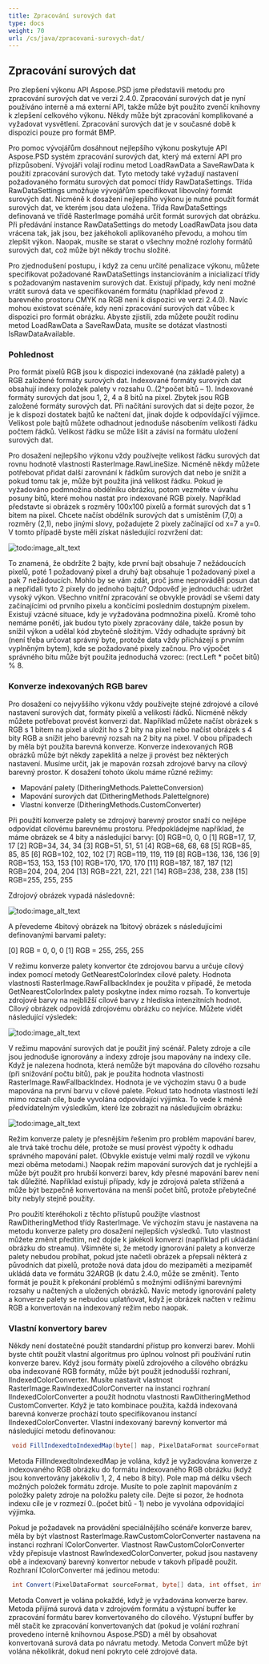 ```yaml
---
title: Zpracování surových dat
type: docs
weight: 70
url: /cs/java/zpracovani-surovych-dat/
---
```


## **Zpracování surových dat**
Pro zlepšení výkonu API Aspose.PSD jsme představili metodu pro zpracování surových dat ve verzi 2.4.0. Zpracování surových dat je nyní používáno interně a má externí API, takže může být použito zvenčí knihovny k zlepšení celkového výkonu. Někdy může být zpracování komplikované a vyžadovat vysvětlení. Zpracování surových dat je v současné době k dispozici pouze pro formát BMP.

Pro pomoc vývojářům dosáhnout nejlepšího výkonu poskytuje API Aspose.PSD systém zpracování surových dat, který má externí API pro přizpůsobení. Vývojáři volají rodinu metod LoadRawData a SaveRawData k použití zpracování surových dat. Tyto metody také vyžadují nastavení požadovaného formátu surových dat pomocí třídy RawDataSettings. Třída RawDataSettings umožňuje vývojářům specifikovat libovolný formát surových dat. Nicméně k dosažení nejlepšího výkonu je nutné použít formát surových dat, ve kterém jsou data uložena. Třída RawDataSettings definovaná ve třídě RasterImage pomáhá určit formát surových dat obrázku. Při předávání instance RawDataSettings do metody LoadRawData jsou data vrácena tak, jak jsou, bez jakéhokoli aplikovaného převodu, a mohou tím zlepšit výkon. Naopak, musíte se starat o všechny možné rozlohy formátů surových dat, což může být někdy trochu složité.

Pro zjednodušení postupu, i když za cenu určité penalizace výkonu, můžete specifikovat požadované RawDataSettings instanciováním a inicializací třídy s požadovaným nastavením surových dat. Existují případy, kdy není možné vrátit surová data ve specifikovaném formátu (například převod z barevného prostoru CMYK na RGB není k dispozici ve verzi 2.4.0). Navíc mohou existovat scénáře, kdy není zpracování surových dat vůbec k dispozici pro formát obrázku. Abyste zjistili, zda můžete použít rodinu metod LoadRawData a SaveRawData, musíte se dotázat vlastnosti IsRawDataAvailable.
### **Pohlednost**
Pro formát pixelů RGB jsou k dispozici indexované (na základě palety) a RGB založené formáty surových dat. Indexované formáty surových dat obsahují indexy položek palety v rozsahu 0..(2^počet bitů – 1). Indexované formáty surových dat jsou 1, 2, 4 a 8 bitů na pixel. Zbytek jsou RGB založené formáty surových dat. Při načítání surových dat si dejte pozor, že je k dispozi dostatek bajtů ke načtení dat, jinak dojde k odpovídající výjimce. Velikost pole bajtů můžete odhadnout jednoduše násobením velikosti řádku počtem řádků. Velikost řádku se může lišit a závisí na formátu uložení surových dat.

Pro dosažení nejlepšího výkonu vždy používejte velikost řádku surových dat rovnu hodnotě vlastnosti RasterImage.RawLineSize. Nicméně někdy můžete potřebovat přidat další zarovnání k řádkům surových dat nebo je snížit a pokud tomu tak je, může být použita jiná velikost řádku. Pokud je vyžadováno podmnožina obdélníku obrázku, potom vezměte v úvahu posuny bitů, které mohou nastat pro indexované RGB pixely. Například představte si obrázek s rozměry 100x100 pixelů a formát surových dat s 1 bitem na pixel. Chcete načíst obdélník surových dat s umístěním (7,0) a rozměry (2,1), nebo jinými slovy, požadujete 2 pixely začínající od x=7 a y=0. V tomto případě byste měli získat následující rozvržení dat:

![todo:image_alt_text](raw-data-processing_1.png)

To znamená, že obdržíte 2 bajty, kde první bajt obsahuje 7 nežádoucích pixelů, poté 1 požadovaný pixel a druhý bajt obsahuje 1 požadovaný pixel a pak 7 nežádoucích. Mohlo by se vám zdát, proč jsme neprováděli posun dat a nepřidali tyto 2 pixely do jednoho bajtu? Odpověď je jednoduchá: udržet vysoký výkon. Všechno vnitřní zpracování se obvykle provádí se všemi daty začínajícími od prvního pixelu a končícími posledním dostupným pixelem. Existují vzácné situace, kdy je vyžadována podmnožina pixelů. Kromě toho nemáme ponětí, jak budou tyto pixely zpracovány dále, takže posun by snížil výkon a udělal kód zbytečně složitým. Vždy odhadujte správný bit (není třeba určovat správný byte, protože data vždy přicházejí s prvním vyplněným bytem), kde se požadované pixely začnou. Pro výpočet správného bitu může být použita jednoduchá vzorec: (rect.Left * počet bitů) % 8.
### **Konverze indexovaných RGB barev**
Pro dosažení co nejvyššího výkonu vždy používejte stejné zdrojové a cílové nastavení surových dat, formáty pixelů a velikosti řádků. Nicméně někdy můžete potřebovat provést konverzi dat. Například můžete načíst obrázek s RGB s 1 bitem na pixel a uložit ho s 2 bity na pixel nebo načíst obrázek s 4 bity RGB a snížit jeho barevný rozsah na 2 bity na pixel. V obou případech by měla být použita barevná konverze. Konverze indexovaných RGB obrázků může být někdy zapeklitá a nelze ji provést bez některých nastavení. Musíme určit, jak je mapován rozsah zdrojové barvy na cílový barevný prostor. K dosažení tohoto úkolu máme různé režimy:

- Mapování palety (DitheringMethods.PaletteConversion)
- Mapování surových dat (DitheringMethods.PaletteIgnore)
- Vlastní konverze (DitheringMethods.CustomConverter)

Při použití konverze palety se zdrojový barevný prostor snaží co nejlépe odpovídat cílovému barevnému prostoru. Předpokládejme například, že máme obrázek se 4 bity a následující barvy:
[0] RGB=0, 0, 0
[1] RGB=17, 17, 17
[2] RGB=34, 34, 34
[3] RGB=51, 51, 51
[4] RGB=68, 68, 68
[5] RGB=85, 85, 85
[6] RGB=102, 102, 102
[7] RGB=119, 119, 119
[8] RGB=136, 136, 136
[9] RGB=153, 153, 153
[10] RGB=170, 170, 170
[11] RGB=187, 187, 187
[12] RGB=204, 204, 204
[13] RGB=221, 221, 221
[14] RGB=238, 238, 238
[15] RGB=255, 255, 255

Zdrojový obrázek vypadá následovně:

![todo:image_alt_text](raw-data-processing_2.png)

A převedeme 4bitový obrázek na 1bitový obrázek s následujícími definovanými barvami palety:

[0] RGB = 0, 0, 0
[1] RGB = 255, 255, 255

V režimu konverze palety konvertor čte zdrojovou barvu a určuje cílový index pomocí metody GetNearestColorIndex cílové palety. Hodnota vlastnosti RasterImage.RawFallbackIndex je použita v případě, že metoda GetNearestColorIndex palety poskytne index mimo rozsah. To konvertuje zdrojové barvy na nejbližší cílové barvy z hlediska intenzitních hodnot. Cílový obrázek odpovídá zdrojovému obrázku co nejvíce. Můžete vidět následující výsledek:

![todo:image_alt_text](raw-data-processing_3.png)

V režimu mapování surových dat je použit jiný scénář. Palety zdroje a cíle jsou jednoduše ignorovány a indexy zdroje jsou mapovány na indexy cíle. Když je nalezena hodnota, která nemůže být mapována do cílového rozsahu (při snižování počtu bitů), pak je použita hodnota vlastnosti RasterImage.RawFallbackIndex. Hodnota je ve výchozím stavu 0 a bude mapována na první barvu v cílové palete. Pokud tato hodnota vlastnosti leží mimo rozsah cíle, bude vyvolána odpovídající výjimka. To vede k méně předvídatelným výsledkům, které lze zobrazit na následujícím obrázku:

![todo:image_alt_text](raw-data-processing_4.png)

Režim konverze palety je přesnějším řešením pro problém mapování barev, ale trvá také trochu déle, protože se musí provést výpočty k odhadu správného mapování palet. (Obvykle existuje velmi malý rozdíl ve výkonu mezi oběma metodami.) Naopak režim mapování surových dat je rychlejší a může být použit pro hrubší konverzi barev, kdy přesné mapování barev není tak důležité. Například existují případy, kdy je zdrojová paleta střížená a může být bezpečně konvertována na menší počet bitů, protože přebytečné bity nebyly stejně použity.

Pro použití kteréhokoli z těchto přístupů použijte vlastnost RawDitheringMethod třídy RasterImage. Ve výchozím stavu je nastavena na metodu konverze palety pro dosažení nejlepších výsledků. Tuto vlastnost můžete změnit předtím, než dojde k jakékoli konverzi (například při ukládání obrázku do streamu). Všimněte si, že metody ignorování palety a konverze palety nebudou probíhat, pokud jste načetli obrázek a přepsali některá z původních dat pixelů, protože nová data jdou do mezipaměti a mezipaměť ukládá data ve formátu 32ARGB (k datu 2.4.0, může se změnit). Tento formát je použit k překonání problémů s možnými odlišnými barevnými rozsahy u načtených a uložených obrázků. Navíc metody ignorování palety a konverze palety se nebudou uplatňovat, když je obrázek načten v režimu RGB a konvertován na indexovaný režim nebo naopak.
### **Vlastní konvertory barev**
Někdy není dostatečné použít standardní přístup pro konverzi barev. Mohli byste chtít použít vlastní algoritmus pro úplnou volnost při používání rutin konverze barev. Když jsou formáty pixelů zdrojového a cílového obrázku oba indexované RGB formáty, může být použit jednodušší rozhraní, IIndexedColorConverter. Musíte nastavit vlastnost RasterImage.RawIndexedColorConverter na instanci rozhraní IIndexedColorConverter a použít hodnotu vlastnosti RawDitheringMethod CustomConverter. Když je tato kombinace použita, každá indexovaná barevná konverze prochází touto specifikovanou instancí IIndexedColorConverter. Vlastní indexovaný barevný konvertor má následující metodu definovanou:

```java
 void FillIndexedtoIndexedMap(byte[] map, PixelDataFormat sourceFormat, PixelDataFormat destFormat);
```

Metoda FillIndexedtoIndexedMap je volána, když je vyžadována konverze z indexovaného RGB obrázku do formátu indexovaného RGB obrázku (když jsou konvertovány jakékoliv 1, 2, 4 nebo 8 bity). Pole map má délku všech možných položek formátu zdroje. Musíte to pole zaplnit mapováním z položky palety zdroje na položku palety cíle. Dejte si pozor, že hodnota indexu cíle je v rozmezí 0..(počet bitů - 1) nebo je vyvolána odpovídající výjimka.

Pokud je požadavek na provádění speciálnějšího scénáře konverze barev, měla by být vlastnost RasterImage.RawCustomColorConverter nastavena na instanci rozhraní IColorConverter. Vlastnost RawCustomColorConverter vždy přepisuje vlastnost RawIndexedColorConverter, pokud jsou nastaveny obě a indexovaný barevný konvertor nebude v takovh případě použit. Rozhraní IColorConverter má jedinou metodu:

```java
 int Convert(PixelDataFormat sourceFormat, byte[] data, int offset, int bitStart, int samplesCount, int linesCount, PixelDataFormat destFormat, byte[] outputData, int outputOffset); 
```

Metoda Convert je volána pokaždé, když je vyžadována konverze barev. Metoda přijímá surová data v zdrojovém formátu a výstupní buffer ke zpracování formátu barev konvertovaného do cílového. Výstupní buffer by měl stačit ke zpracování konvertovaných dat (pokud je volání rozhraní provedeno interně knihovnou Aspose.PSD) a měl by obsahovat konvertovaná surová data po návratu metody. Metoda Convert může být volána několikrát, dokud není pokryto celé zdrojové data.